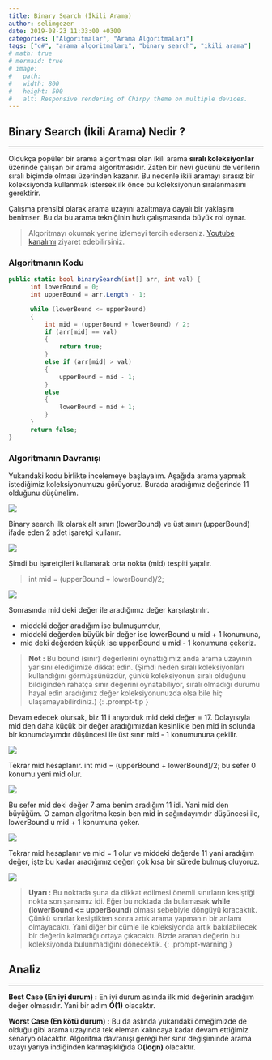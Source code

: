 ```yaml
---
title: Binary Search (İkili Arama)
author: selimgezer
date: 2019-08-23 11:33:00 +0300
categories: ["Algoritmalar", "Arama Algoritmaları"]
tags: ["c#", "arama algoritmaları", "binary search", "ikili arama"]
# math: true
# mermaid: true
# image:
#   path: 
#   width: 800
#   height: 500
#   alt: Responsive rendering of Chirpy theme on multiple devices.
---
```


## Binary Search (İkili Arama) Nedir ?
---
Oldukça popüler bir arama algoritması olan ikili arama **sıralı koleksiyonlar** üzerinde çalışan bir arama algoritmasıdır. Zaten bir nevi gücünü de verilerin sıralı biçimde olması üzerinden kazanır. Bu nedenle ikili aramayı sırasız bir koleksiyonda kullanmak istersek ilk önce bu koleksiyonun sıralanmasını gerektirir.

Çalışma prensibi olarak arama uzayını azaltmaya dayalı bir yaklaşım benimser. Bu da bu arama tekniğinin hızlı çalışmasında büyük rol oynar.

> Algoritmayı okumak yerine izlemeyi tercih ederseniz. [Youtube kanalımı](https://www.youtube.com/watch?v=PzK5Yque4Pk) ziyaret edebilirsiniz. 

### Algoritmanın Kodu

```cs
public static bool binarySearch(int[] arr, int val) {
      int lowerBound = 0;
      int upperBound = arr.Length - 1;

      while (lowerBound <= upperBound)
      {
          int mid = (upperBound + lowerBound) / 2;
          if (arr[mid] == val)
          {
              return true;
          }
          else if (arr[mid] > val)
          {
              upperBound = mid - 1;
          }
          else
          {
              lowerBound = mid + 1;
          }
      }
      return false;
}
```

### Algoritmanın Davranışı

Yukarıdaki kodu birlikte incelemeye başlayalım. Aşağıda arama yapmak istediğimiz koleksiyonumuzu görüyoruz. Burada aradığımız değerinde 11 olduğunu düşünelim.

<img src="../../assets/img/algorithm/binarySearch/bs_0.png" >

Binary search ilk olarak alt sınırı (lowerBound) ve üst sınırı (upperBound) ifade eden 2 adet işaretçi kullanır.

<img src="../../assets/img/algorithm/binarySearch/bs_1.png" >

Şimdi bu işaretçileri kullanarak orta nokta (mid) tespiti yapılır. 
<br/>
> int mid = (upperBound + lowerBound)/2;

<img src="../../assets/img/algorithm/binarySearch/bs_2.png" >

Sonrasında mid deki değer ile aradığımız değer karşılaştırılır. 
* middeki değer aradığım ise bulmuşumdur, 
* middeki değerden büyük bir değer ise lowerBound u mid + 1 konumuna, 
* mid deki değerden küçük ise upperBound u mid - 1 konumuna çekeriz.


> **Not :** Bu bound (sınır) değerlerini oynattığımız anda arama uzayının yarısını elediğimize dikkat edin. (Şimdi neden sıralı koleksiyonları kullandığını görmüşsünüzdür, çünkü koleksiyonun sıralı olduğunu bildiğinden rahatça sınır değerini oynatabiliyor, sıralı olmadığı durumu hayal edin aradığınız değer koleksiyonunuzda olsa bile hiç ulaşamayabilirdiniz.)
{: .prompt-tip }

Devam edecek olursak, biz 11 i arıyorduk mid deki değer = 17. Dolayısıyla mid den daha küçük bir değer aradığımızdan kesinlikle ben mid in solunda bir konumdayımdır düşüncesi ile üst sınır mid - 1 konumununa çekilir.

<img src="../../assets/img/algorithm/binarySearch/bs_3.png" >

Tekrar mid hesaplanır. int mid = (upperBound + lowerBound)/2; bu sefer 0 konumu yeni mid olur.

<img src="../../assets/img/algorithm/binarySearch/bs_4.png" >

Bu sefer mid deki değer 7 ama benim aradığım 11 idi. Yani mid den büyüğüm. O zaman algoritma kesin ben mid in sağındayımdır düşüncesi ile, lowerBound u mid + 1 konumuna çeker.

<img src="../../assets/img/algorithm/binarySearch/bs_5.png" >

Tekrar mid hesaplanır ve mid = 1 olur ve middeki değerde 11 yani aradığım değer, işte bu kadar aradığımız değeri çok kısa bir sürede bulmuş oluyoruz. 

<img src="../../assets/img/algorithm/binarySearch/bs_6.png" >

> **Uyarı :**
> Bu noktada şuna da dikkat edilmesi önemli sınırların kesiştiği nokta son şansımız idi. Eğer bu noktada da bulamasak **while (lowerBound <= upperBound)** olması sebebiyle döngüyü kıracaktık. Çünkü sınırlar kesiştikten sonra artık arama yapmanın bir anlamı olmayacaktı. Yani diğer bir cümle ile koleksiyonda artık bakılabilecek bir değerin kalmadığı ortaya çıkacaktı. Bizde aranan değerin bu koleksiyonda bulunmadığını dönecektik.
{: .prompt-warning }

## Analiz
---
**Best Case (En iyi durum) :** En iyi durum aslında ilk mid değerinin aradığım değer olmasıdır. Yani bir adım **O(1)** olacaktır.

**Worst Case (En kötü durum) :** Bu da aslında yukarıdaki örneğimizde de olduğu gibi arama uzayında tek eleman kalıncaya kadar devam ettiğimiz senaryo olacaktır. Algoritma davranışı gereği her sınır değişiminde arama uzayı yarıya indiğinden karmaşıklığıda **O(logn)** olacaktır.